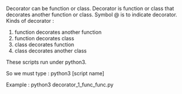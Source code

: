 Decorator can be function or class.
Decorator is function or class that decorates another function or class.
Symbol @ is to indicate decorator.
Kinds of decorator :
1. function decorates another function
2. function decorates class
3. class decorates function
4. class decorates another class

These scripts run under python3.

So we must type : python3 [script name]

Example : python3 decorator_1_func_func.py
